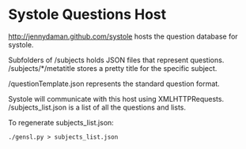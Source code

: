 # Systole Questions Host

http://jennydaman.github.com/systole hosts the question database for systole. 

Subfolders of /subjects holds JSON files that represent questions. 
/subjects/*/metatitle stores a pretty title for the specific subject. 

/questionTemplate.json represents the standard question format.

Systole will communicate with this host using XMLHTTPRequests. 
/subjects_list.json is a list of all the questions and lists. 

To regenerate subjects_list.json:
```shell
./gensl.py > subjects_list.json
```
